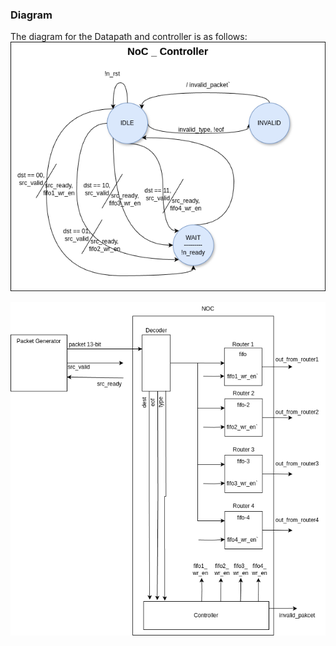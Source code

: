 ### Diagram

The diagram for the Datapath and controller is as follows:
![Design Image](docs/controller.drawio.png)

![Design Image](docs/eval2-datapath.drawio.png)
